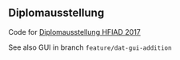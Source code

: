 ## Diplomausstellung

Code for [Diplomausstellung HFIAD 2017](http://diplom.logrinto.ch/)

See also GUI in branch `feature/dat-gui-addition`
